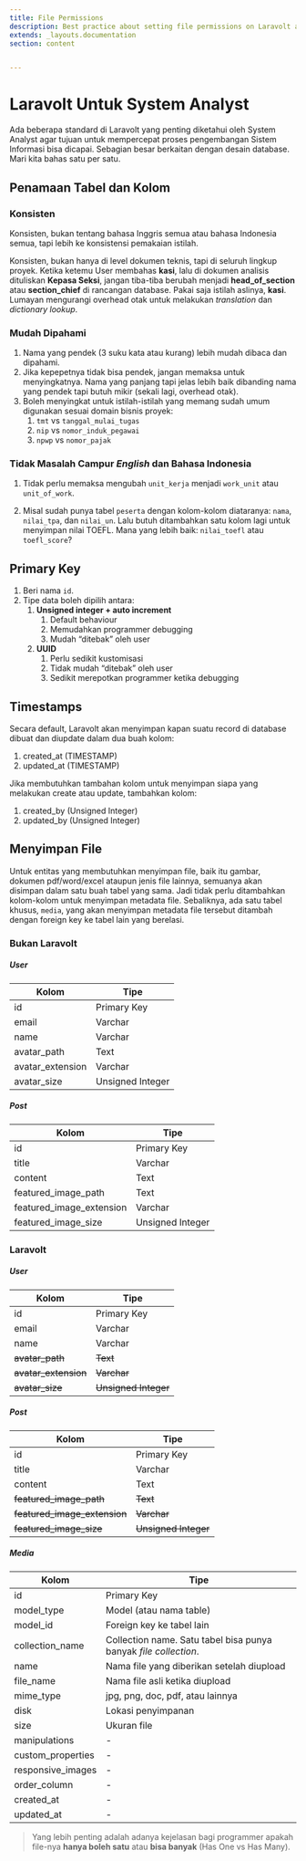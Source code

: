 ```yaml
---
title: File Permissions
description: Best practice about setting file permissions on Laravolt application
extends: _layouts.documentation
section: content


---
```


# Laravolt Untuk System Analyst

Ada beberapa standard di Laravolt yang penting diketahui oleh System Analyst agar tujuan untuk mempercepat proses pengembangan Sistem Informasi bisa dicapai. Sebagian besar berkaitan dengan desain database. Mari kita bahas satu per satu.

## Penamaan Tabel dan Kolom

### Konsisten

Konsisten, bukan tentang bahasa Inggris semua atau bahasa Indonesia semua, tapi lebih ke konsistensi pemakaian istilah.

Konsisten, bukan hanya di level dokumen teknis, tapi di seluruh lingkup proyek. Ketika ketemu User membahas **kasi**,  lalu di dokumen analisis dituliskan **Kepasa Seksi**, jangan tiba-tiba berubah menjadi **head_of_section** atau **section_chief** di rancangan database. Pakai saja istilah aslinya, **kasi**. Lumayan mengurangi overhead otak untuk melakukan *translation* dan *dictionary lookup*.

### Mudah Dipahami

1. Nama yang pendek (3 suku kata atau kurang) lebih mudah dibaca dan dipahami.
2. Jika kepepetnya tidak bisa pendek, jangan memaksa untuk menyingkatnya. Nama yang panjang tapi jelas lebih baik dibanding nama yang pendek tapi butuh mikir (sekali lagi, overhead otak).
3. Boleh menyingkat untuk istilah-istilah yang memang sudah umum digunakan sesuai domain bisnis proyek:
    1. `tmt` vs `tanggal_mulai_tugas`
    2. `nip` vs `nomor_induk_pegawai`
    3. `npwp` vs `nomor_pajak`

### Tidak Masalah Campur *English* dan Bahasa Indonesia

1. Tidak perlu memaksa mengubah `unit_kerja` menjadi `work_unit` atau `unit_of_work`.

2. Misal sudah punya tabel `peserta` dengan kolom-kolom diataranya: `nama`, `nilai_tpa`, dan `nilai_un`. Lalu butuh ditambahkan satu kolom lagi untuk menyimpan nilai TOEFL. Mana yang lebih baik: `nilai_toefl` atau `toefl_score`?

    

## Primary Key

1. Beri nama `id`.
1. Tipe data boleh dipilih antara:
    1. **Unsigned integer + auto increment**
        1. Default behaviour
        1. Memudahkan programmer debugging
        1. Mudah “ditebak” oleh user
    1. **UUID**
        1. Perlu sedikit kustomisasi
        1. Tidak mudah “ditebak” oleh user
        1. Sedikit merepotkan programmer ketika debugging

## Timestamps

Secara default, Laravolt akan menyimpan kapan suatu record di database dibuat dan diupdate dalam dua buah kolom:

1. created_at (TIMESTAMP)
2. updated_at (TIMESTAMP)

Jika membutuhkan tambahan kolom untuk menyimpan siapa yang melakukan create atau update, tambahkan kolom:

1. created_by (Unsigned Integer)
2. updated_by (Unsigned Integer)

## Menyimpan File

Untuk entitas yang membutuhkan menyimpan file, baik itu gambar, dokumen pdf/word/excel ataupun jenis file lainnya, semuanya akan disimpan dalam satu buah tabel yang sama. Jadi tidak perlu ditambahkan kolom-kolom untuk menyimpan metadata file. Sebaliknya, ada satu tabel khusus, `media`, yang akan menyimpan metadata file tersebut ditambah dengan foreign key ke tabel lain yang berelasi.

### Bukan Laravolt

##### User

| Kolom            | Tipe             |
| ---------------- | ---------------- |
| id               | Primary Key      |
| email            | Varchar          |
| name             | Varchar          |
| avatar_path      | Text             |
| avatar_extension | Varchar          |
| avatar_size      | Unsigned Integer |

##### Post 

| Kolom                    | Tipe             |
| ------------------------ | ---------------- |
| id                       | Primary Key      |
| title                    | Varchar          |
| content                  | Text             |
| featured_image_path      | Text             |
| featured_image_extension | Varchar          |
| featured_image_size      | Unsigned Integer |

### Laravolt

##### User

| Kolom                | Tipe                 |
| -------------------- | -------------------- |
| id                   | Primary Key          |
| email                | Varchar              |
| name                 | Varchar              |
| ~~avatar_path~~      | ~~Text~~             |
| ~~avatar_extension~~ | ~~Varchar~~          |
| ~~avatar_size~~      | ~~Unsigned Integer~~ |

##### Post 

| Kolom                        | Tipe                 |
| ---------------------------- | -------------------- |
| id                           | Primary Key          |
| title                        | Varchar              |
| content                      | Text                 |
| ~~featured_image_path~~      | ~~Text~~             |
| ~~featured_image_extension~~ | ~~Varchar~~          |
| ~~featured_image_size~~      | ~~Unsigned Integer~~ |

##### Media

| Kolom             | Tipe                                                         |
| ----------------- | ------------------------------------------------------------ |
| id                | Primary Key                                                  |
| model_type        | Model (atau nama table)                                      |
| model_id          | Foreign key ke tabel lain                                    |
| collection_name   | Collection name. Satu tabel bisa punya banyak *file collection*. |
| name              | Nama file yang diberikan setelah diupload                    |
| file_name         | Nama file asli ketika diupload                               |
| mime_type         | jpg, png, doc, pdf, atau lainnya                             |
| disk              | Lokasi penyimpanan                                           |
| size              | Ukuran file                                                  |
| manipulations     | -                                                            |
| custom_properties | -                                                            |
| responsive_images | -                                                            |
| order_column      | -                                                            |
| created_at        | -                                                            |
| updated_at        | -                                                            |

> Yang lebih penting adalah adanya kejelasan bagi programmer apakah file-nya **hanya boleh satu** atau **bisa banyak** (Has One vs Has Many).